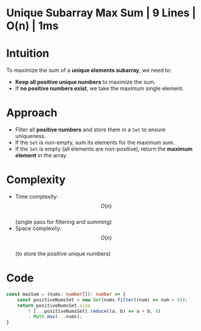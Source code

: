 # Unique Subarray Max Sum | 9 Lines | O(n) | 1ms

# Intuition

To maximize the sum of a **unique elements subarray**, we need to:
- **Keep all positive unique numbers** to maximize the sum.
- If **no positive numbers exist**, we take the maximum single element.

# Approach

- Filter all **positive numbers** and store them in a `Set` to ensure uniqueness.
- If the `Set` is non-empty, sum its elements for the maximum sum.
- If the `Set` is empty (all elements are non-positive), return the **maximum element** in the array.

# Complexity

- Time complexity:  
  $$O(n)$$  
  (single pass for filtering and summing)
- Space complexity:  
  $$O(n)$$  
  (to store the positive unique numbers)

# Code

```typescript
const maxSum = (nums: number[]): number => {
    const positiveNumsSet = new Set(nums.filter((num) => num > 0));
    return positiveNumsSet.size
        ? [...positiveNumsSet].reduce((a, b) => a + b, 0)
        : Math.max(...nums);
}
```